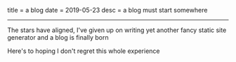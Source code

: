 title = a blog
date = 2019-05-23
desc = a blog must start somewhere

---

The stars have aligned,
I've given up on writing yet another fancy static site generator and a blog is finally born

Here's to hoping I don't regret this whole experience
